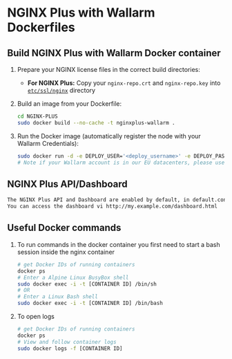 # NGINX Plus with Wallarm Dockerfiles


## Build NGINX Plus with Wallarm Docker container

 1. Prepare your NGINX license files in the correct build directories:
      * **For NGINX Plus:** Copy your `nginx-repo.crt` and `nginx-repo.key` into [`etc/ssl/nginx`](./NGINX-PLUS/ssl/nginx) directory

 2. Build an image from your Dockerfile:
    ```bash
    cd NGINX-PLUS
    sudo docker build --no-cache -t nginxplus-wallarm .
    ```
 3. Run the Docker image (automatically register the node with your Wallarm Credentials):
     ```bash
    sudo docker run -d -e DEPLOY_USER='<deploy_username>' -e DEPLOY_PASSWORD='<deploy_password>' -e WALLARM_API_HOST='us1.api.wallarm.com' -p 80:80 nginxplus-wallarm
    # Note if your Wallarm account is in our EU datacenters, please use api.wallarm.com
    ```

## NGINX Plus API/Dashboard

   ```bash
   The NGINX Plus API and Dashboard are enabled by default, in default.conf. (write=off)
   You can access the dashboard vi http://my.example.com/dashboard.html
   ```
   
## Useful Docker commands


 1. To run commands in the docker container you first need to start a bash session inside the nginx container
    ```bash
    # get Docker IDs of running containers
    docker ps
    # Enter a Alpine Linux BusyBox shell
    sudo docker exec -i -t [CONTAINER ID] /bin/sh
    # OR
    # Enter a Linux Bash shell
    sudo docker exec -i -t [CONTAINER ID] /bin/bash
    ```

 2. To open logs
    ```bash
    # get Docker IDs of running containers
    docker ps
    # View and follow container logs
    sudo docker logs -f [CONTAINER ID]
    ```
